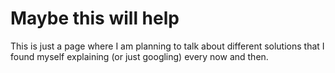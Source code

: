 # Maybe this will help

This is just a page where I am planning to talk about different solutions that I found myself explaining (or just googling) every now and then. 



